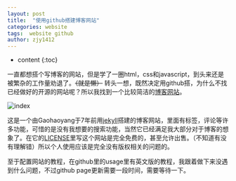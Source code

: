 ```yaml
---
layout: post
title:  "使用github搭建博客网站"
categories: website
tags:  website github
author: zjy1412
---
```


* content
{:toc}

一直都想搭个写博客的网站，但是学了一圈html，css和javascript，到头来还是被繁杂的工作量劝退了。~~（就是懒）~~ 转头一想，既然决定用github搭，为什么不找已经做好的开源的网站呢？所以我找到一个比较简洁的[博客网站](https://github.com/Gaohaoyang/gaohaoyang.github.io)。

![index](http://ww3.sinaimg.cn/large/7011d6cfjw1f3bdli86awj211k0oyqen.jpg)

这是一个由Gaohaoyang于7年前用[jekyll](https://github.com/jekyll/jekyll)搭建的博客网站，里面有标签，评论等许多功能，可惜的是没有我想要的搜索功能，当然它已经满足我大部分对于博客的想象了。在它的[LICENSE](https://github.com/Gaohaoyang/gaohaoyang.github.io/blob/master/LICENSE.md)里写这个网站是完全免费的，甚至允许出售。（不知道有没有理解错）所以个人使用应该是完全没有版权相关的问题的。

至于配置网站的教程，在github里的usage里有英文版的教程，我跟着做下来没遇到什么问题，不过github page更新需要一段时间，需要等待一下。